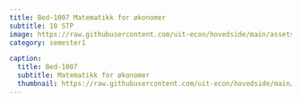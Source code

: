 ```yaml
---
title: Bed-1007 Matematikk for økonomer
subtitle: 10 STP
image: https://raw.githubusercontent.com/uit-econ/hovedside/main/assets/img/Bed-1007.jpg
category: semester1

caption:
  title: Bed-1007
  subtitle: Matematikk for økonomer
  thumbnail: https://raw.githubusercontent.com/uit-econ/hovedside/main/assets/img/Bed-1007.jpg
---
```

<script>

var emnenavn = "Bed-1007";
  
function hideModal() {
    $("#"+emnenavn).removeClass("in");
    $(".modal-backdrop").remove();
    $('body').removeClass('modal-open');
    $('body').css('padding-right', '');
    $("#"+emnenavn).hide();
} 
  
  
var observer = new MutationObserver(function(mutationsList, observer) {
    for (var mutation of mutationsList){
  
        if (mutation.attributeName == 'aria-modal' ) {
             
           var id = (mutation.target.id);
           console.log(mutation.target.id)
  
           if($("#Bed-1007").attr('aria-modal') == 'true'){
                  window.open('https://uit.instructure.com/courses/22172');
                   hideModal();
                }
            }

    }
});
observer.observe(document.getElementById(emnenavn).children[0], { attributes: true } );
  
</script>

